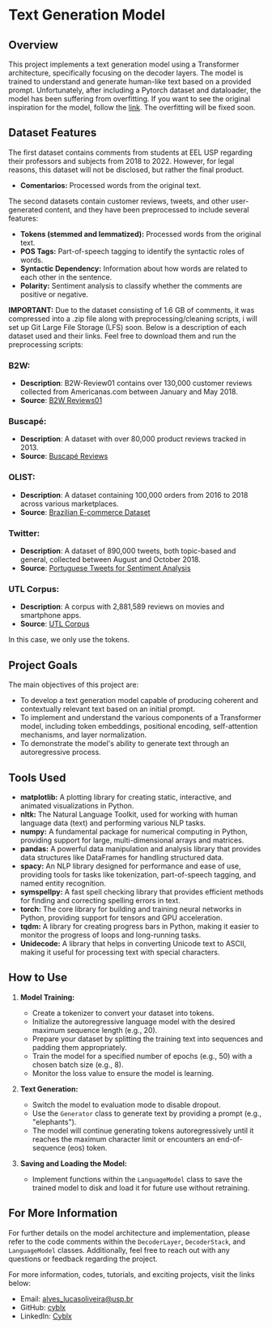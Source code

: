 # Text Generation Model

## Overview
This project implements a text generation model using a Transformer architecture, specifically focusing on the decoder layers. The model is trained to understand and generate human-like text based on a provided prompt. Unfortunately, after including a Pytorch dataset and dataloader, the model has been suffering from overfitting. If you want to see the original inspiration for the model, follow the [link](https://github.com/wingedsheep/transformer). The overfitting will be fixed soon.

## Dataset Features
The first dataset contains comments from students at EEL USP regarding their professors and subjects from 2018 to 2022. However, for legal reasons, this dataset will not be disclosed, but rather the final product.
- **Comentarios:** Processed words from the original text.

The second datasets contain customer reviews, tweets, and other user-generated content, and they have been preprocessed to include several features:
- **Tokens (stemmed and lemmatized):** Processed words from the original text.
- **POS Tags:** Part-of-speech tagging to identify the syntactic roles of words.
- **Syntactic Dependency:** Information about how words are related to each other in the sentence.
- **Polarity:** Sentiment analysis to classify whether the comments are positive or negative.

**IMPORTANT:** Due to the dataset consisting of 1.6 GB of comments, it was compressed into a .zip file along with preprocessing/cleaning scripts, i will set up Git Large File Storage (LFS) soon. Below is a description of each dataset used and their links. Feel free to download them and run the preprocessing scripts:

### B2W:
- **Description**: B2W-Review01 contains over 130,000 customer reviews collected from Americanas.com between January and May 2018.
- **Source**: [B2W Reviews01](https://github.com/americanas-tech/b2w-reviews01)

### Buscapé:
- **Description**: A dataset with over 80,000 product reviews tracked in 2013.
- **Source**: [Buscapé Reviews](https://drive.google.com/file/d/1IZJuvt1uxQ4oPGAvGQQxQ_h_ZiV-Be72/view)

### OLIST:
- **Description**: A dataset containing 100,000 orders from 2016 to 2018 across various marketplaces.
- **Source**: [Brazilian E-commerce Dataset](https://www.kaggle.com/datasets/olistbr/brazilian-ecommerce?select=olist_order_items_dataset.csv)

### Twitter:
- **Description**: A dataset of 890,000 tweets, both topic-based and general, collected between August and October 2018.
- **Source**: [Portuguese Tweets for Sentiment Analysis](https://www.kaggle.com/datasets/augustop/portuguese-tweets-for-sentiment-analysis)

### UTL Corpus:
- **Description**: A corpus with 2,881,589 reviews on movies and smartphone apps.
- **Source**: [UTL Corpus](https://github.com/RogerFig/UTLCorpus)

In this case, we only use the tokens.

## Project Goals
The main objectives of this project are:
- To develop a text generation model capable of producing coherent and contextually relevant text based on an initial prompt.
- To implement and understand the various components of a Transformer model, including token embeddings, positional encoding, self-attention mechanisms, and layer normalization.
- To demonstrate the model's ability to generate text through an autoregressive process.

## Tools Used
- **matplotlib:** A plotting library for creating static, interactive, and animated visualizations in Python.
- **nltk:** The Natural Language Toolkit, used for working with human language data (text) and performing various NLP tasks.
- **numpy:** A fundamental package for numerical computing in Python, providing support for large, multi-dimensional arrays and matrices.
- **pandas:** A powerful data manipulation and analysis library that provides data structures like DataFrames for handling structured data.
- **spacy:** An NLP library designed for performance and ease of use, providing tools for tasks like tokenization, part-of-speech tagging, and named entity recognition.
- **symspellpy:** A fast spell checking library that provides efficient methods for finding and correcting spelling errors in text.
- **torch:** The core library for building and training neural networks in Python, providing support for tensors and GPU acceleration.
- **tqdm:** A library for creating progress bars in Python, making it easier to monitor the progress of loops and long-running tasks.
- **Unidecode:** A library that helps in converting Unicode text to ASCII, making it useful for processing text with special characters.

## How to Use
1. **Model Training:**
   - Create a tokenizer to convert your dataset into tokens.
   - Initialize the autoregressive language model with the desired maximum sequence length (e.g., 20).
   - Prepare your dataset by splitting the training text into sequences and padding them appropriately.
   - Train the model for a specified number of epochs (e.g., 50) with a chosen batch size (e.g., 8).
   - Monitor the loss value to ensure the model is learning.

2. **Text Generation:**
   - Switch the model to evaluation mode to disable dropout.
   - Use the `Generator` class to generate text by providing a prompt (e.g., "elephants").
   - The model will continue generating tokens autoregressively until it reaches the maximum character limit or encounters an end-of-sequence (eos) token.

3. **Saving and Loading the Model:**
   - Implement functions within the `LanguageModel` class to save the trained model to disk and load it for future use without retraining.

## For More Information
For further details on the model architecture and implementation, please refer to the code comments within the `DecoderLayer`, `DecoderStack`, and `LanguageModel` classes. Additionally, feel free to reach out with any questions or feedback regarding the project.

For more information, codes, tutorials, and exciting projects, visit the links below:

- Email: alves_lucasoliveira@usp.br
- GitHub: [cyblx](https://github.com/cyblx)
- LinkedIn: [Cyblx](https://www.linkedin.com/in/cyblx)
